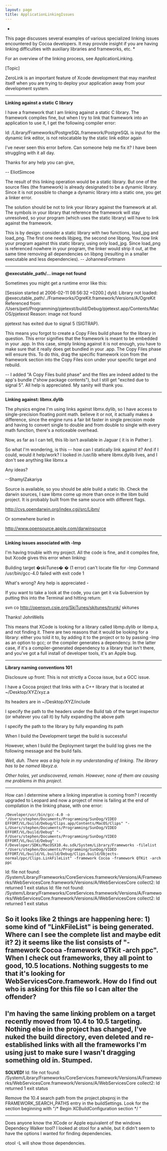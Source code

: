 ```yaml
---
layout: page
title: ApplicationLinkingIssues
---
```





*
This page discusses several examples of various specialized linking issues encountered by Cocoa developers. It may provide insight if you are having linking difficulties with auxiliary libraries and frameworks, etc.
*

For an overview of the linking process, see ApplicationLinking.

[Topic]

ZeroLink is an important feature of Xcode development that may manifest itself when you are trying to deploy your application
away from your development system.

----

**Linking against a static C library**

I have a framework that I am linking against a static C library. The framework compiles fine, but when I try to link that framework into an application to use it, I get the following compiler error:
    
ld: /Library/Frameworks/PostgreSQL.framework/PostgreSQL
is input for the dynamic link editor, is not relocatable by the static link editor again


I've never seen this error before. Can someone help me fix it? I have been struggling with it all day.


Thanks for any help you can give,

-- EliotSimcoe

The result of this linking operation would be a static library. But one of the source files (the framework) is already
designated to be a dynamic library. Since it is not possible to change a dynamic library into a static one, you
get a linker error.

The solution should be not to link your library against the framework at all. The symbols in your library that reference the framework will stay unresolved, so your program (which uses the static library) will have to link
against the framework.

This is by design: consider a static library with two functions, load_jpg and load_png. The first one needs libjpeg, the second one libpng. You now link your program against this static library, using only load_jpg. Since load_png is referenced nowhere in your program, the linker would strip it out, at the same time removing all dependencies on libpng (resulting in a smaller executable and less dependencies).
-- JohannesFortmann

----

**@executable_path/... image not found**

Sometimes you might get a runtime error like this:

    
[Session started at 2006-02-11 08:56:32 +0200.]
dyld: Library not loaded: @executable_path/../Frameworks/OgreKit.framework/Versions/A/OgreKit
  Referenced from: /Users/peti/Programming/pjetexst/build/Debug/pjetexst.app/Contents/MacOS/pjetexst
  Reason: image not found

pjetexst has exited due to signal 5 (SIGTRAP).


This means you forgot to create a Copy Files build phase for the library in question. This error signifies that the framework is meant to be embedded in your .app. In this case, simply linking against it is not enough, you have to make sure that it really does get bundled in your .app. The Copy Files phase will ensure this. To do this, drag the specific framework icon from the framework section into the Copy Files icon under your specific target and rebuild.

--
I added "A Copy Files build phase" and the files are indeed added to the app's bundle ("show package contents"), but I still get "excited due to signal 5". All help is appreciated. My sanity will thank you. 


----

**Linking against: libmx.dylib**

The physics engine I'm using links against libmx.dylib, so I have access to single-precision floating point math. believe it or not, it actually makes a difference, since the engine runs a fair bit faster in single precision mode and having to convert single to double and from double to single with every math function, there's a noticeable overhead.

Now, as far as I can tell, this lib isn't available in Jaguar ( it is in Pather ).

So what I'm wondering, is this -- how can I statically link against it? And if I could, would it help/work? I looked in /usr/lib where libmx.dylib lives, and I don't see anything like libmx.a

Any ideas?

--ShamylZakariya

Source is available, so you should be able build a static lib. Check the darwin sources, I saw libmx come up more than once in the libm build project. It is probably built from the same source with different flags.

http://cvs.opendarwin.org/index.cgi/src/Libm/

Or somewhere buried in

http://www.opensource.apple.com/darwinsource

----

**Linking issues associated with -lmp**

I'm having trouble with my project.  All the code is fine, and it compiles fine, but Xcode gives this error when linking:

    
Building target �skiTunes� � (1 error)
can't locate file for -lmp
Command /usr/bin/gcc-4.0 failed with exit code 1


What's wrong? Any help is appreciated -

If you want to take a look at the code, you can get it via Subversion by putting this into the Terminal and hitting return:

    
svn co http://opensvn.csie.org/SkiTunes/skitunes/trunk/ skitunes


Thanks!
JohnWells

This means that XCode is looking for a library called libmp.dylib or libmp.a, and not finding it. There are two reasons that it would be looking for a library: either you told it to, by adding it to the project or to by passing -lmp as an option to gcc; or the compiler generates a dependency. In the latter case, if it's a compiler-generated dependency to a library that isn't there, and you've got a full install of developer tools, it's an Apple bug.

----

**Library naming conventions 101**

Disclosure up front: This is not strictly a Cocoa issue, but a GCC issue.

I have a Cocoa project that links with a C++ library that is located at ~/Desktop/XYZ/xyz.a

Its headers are in ~/Desktop/XYZ/include

I specify the path to the headers under the Build tab of the target inspector (or whatever you call it) by fully expanding the above path

I specify the path to the library by fully expanding its path

When I build the Development target the build is successful

However, when I build the Deployment target the build log gives me the following message and the build fails.

*Well, duh. There was a big hole in my understanding of linking. The library has to be named libxyz.a.*

*Other holes, yet undiscovered, remain. However, none of them are causing me problems in this project.*

----

How can I determine where a linking imperative is coming from?  I recently upgraded to Leopard and now a project of mine is failing at the end of compilation in the linking phase, with one error:

    
    /Developer/usr/bin/gcc-4.0 -o "/Users/stephen/Documents/Programming/SunDog/VIDEO EFFORT/VL/build/Debug/Clips.app/Contents/MacOS/Clips" "-L/Users/stephen/Documents/Programming/SunDog/VIDEO EFFORT/VL/build/Debug" "-F/Users/stephen/Documents/Programming/SunDog/VIDEO EFFORT/VL/build/Debug" -F/Developer/SDKs/MacOSX10.4u.sdk/System/Library/Frameworks -filelist "/Users/stephen/Documents/Programming/SunDog/VIDEO EFFORT/VL/build/VL.build/Debug/Clips.build/Objects-normal/ppc/Clips.LinkFileList" -framework Cocoa -framework QTKit -arch ppc
ld: file not found: /System/Library/Frameworks/CoreServices.framework/Versions/A/Frameworks/WebServicesCore.framework/Versions/A/WebServicesCore
collect2: ld returned 1 exit status
	ld: file not found: /System/Library/Frameworks/CoreServices.framework/Versions/A/Frameworks/WebServicesCore.framework/Versions/A/WebServicesCore
	collect2: ld returned 1 exit status


So it looks like 2 things are happening here: 1) some kind of "LinkFileList" is being generated.  Where can I see the complete list and maybe edit it?  2) it seems like the list consists of "-framework Cocoa -framework QTKit -arch ppc".  When I check out frameworks, they all point to good, 10.5 locations.  Nothing suggests to me that it's looking for WebServicesCore.framework.  How do I find out who is asking for this file so I can alter the offender?
----
I'm having the same linking problem on a target recently moved from 10.4 to 10.5 targeting.  Nothing else in the project has changed, I've nuked the build directory, even deleted and re-established links with all the frameworks I'm using just to make sure I wasn't dragging something old in.  Stumped.
----
**SOLVED!**
ld: file not found: /System/Library/Frameworks/CoreServices.framework/Versions/A/Frameworks/WebServicesCore.framework/Versions/A/WebServicesCore
	collect2: ld returned 1 exit status

Remove the 10.4 search path from the project.pbxproj in the FRAMEWORK_SEARCH_PATHS entry in the buildSettings.  Look for the section beginning with "/* Begin XCBuildConfiguration section */
"

----
Does anyone know the XCode or Apple equivalent of the windows Dependecy Walker tool? I looked at otool for a while, but it didn't seem to have the options I wanted for finding dependencies.

otool -L will show those dependencies.

